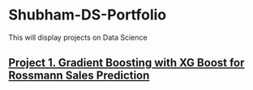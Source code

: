 # Shubham-DS-Portfolio
This will display projects on Data Science


## [Project 1. Gradient Boosting with XG Boost for Rossmann Sales Prediction](https://www.youtube.com/results?search_query=creating+a+git+project+for+your+data+science)
